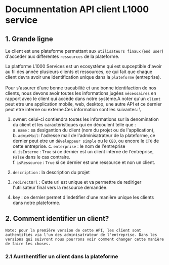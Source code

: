 # Documnentation API client L1000 service  

## 1. Grande ligne
Le client est une plateforme permettant aux `utilisateurs finaux` (`end user`) d'acceder aux differentes `ressources` de la plateforme. 

La platforme L1000 Services est un ecosystème qui est supceptible d'avoir au fil des année plusieurs clients et ressources, ce qui fait que chaque client devra avoir une identification unique dans la `plateforme` (entreprise). \
\
Pour s'assurer d'une bonne tracabilité et une bonne identifaction de nos clients, nous devons avoir toutes les informations jugées `nécessaires` en rapport avec le client qui accède dans notre système.A noter qu'un `client` peut etre une application mobile, web, desktop, une autre API et ce dernier peut etre interne ou externe.Ces information sont les suivantes: \
1. owner: celui-ci contiendra toutes les informations sur la denomination du client et les caractéristiques qui en découlent telle que : \
   a. `name` : sa desigantion du client (nom du projet ou de l'application),\
   b. `adminMail`: l'adresse mail de l'adminisatrateur de la plateforme, ce dernier peut etre un `développeur simple` ou le `CEO`, ou encore le `CTO` de cette entreprise.
   c. `enterprise` : le nom de l'entreprise\
   d. `isInterne` : `True` si ce dernier est un client interne de l'entreprise, `False` dans le cas contraire.\
   f. `isRessource` : `True` si ce dernier est une ressource et non un client. 

2. `description` : la description du projet 
3. `redirectUrl` : Cette url est unique et va permettre de rediriger l'utilisateur final vers la ressource demandée. 
4. key : ce dernier permet d'indetifier d'une manière unique les clients dans notre plateforme.

## 2. Comment identifier un client?
`Note: pour la première version de cette API, les client sont authentifiés via l'un des adminisatrateur de l'entreprise. Dans les versions qui suivront nous pourrons voir comment changer cette manière de faire les choses.`

### 2.1 Aunthentifier un client dans la plateforme
   
   
